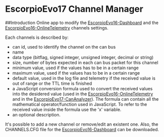 # EscorpioEvo17 Channel Manager
##Introduction
Online app to modify the [EscorpioEvo16-Dashboard](https://github.com/DavideMalvezzi/EscorpioEvo16-Dashboard) and the 
[EscorpioEvo16-OnlineTelemetry](https://github.com/DavideMalvezzi/EscorpioEvo16-OnlineTelemetry) channels settings.

Each channels is described by:
- can id, used to identify the channel on the can bus
- name
- data type (bitflag, signed integer, unsigned integer, decimal or string)
- size, number of bytes expected in each can bus packet for this channel
- minimum value, used if the values has to be in a certain range
- maximum value, used if the values has to be in a certain range
- default value, used in the log file and telemetry if the received value is out of range or the TTL time is finished
- a JavaScript conversion formula used to convert the received values into the desidered value (used in the [EscorpioEvo16-OnlineTelemetry](https://github.com/DavideMalvezzi/EscorpioEvo16-OnlineTelemetry) and in the [EscorpioEvo17-CanAnalyzer](https://github.com/DavideMalvezzi/EscorpioEvo17-CanAnalyzer)). The formula can contain all the mathematical
operator/function used in JavaScript. To refer to the received value inside the formula use the 'x' variable.
- an optional description.

It's possible to add a new channel or remove/edit an existent one.
Also, the CHANNELS.CFG file for the [EscorpioEvo16-Dashboard](https://github.com/DavideMalvezzi/EscorpioEvo16-Dashboard) can be downloaded.
